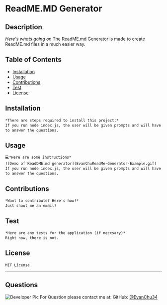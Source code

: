 # ReadME.MD Generator

  ## Description

  *Here's whats going on*
  The ReadME.md Generator is made to create ReadME.md files in a much easier way. 
  ## Table of Contents
  * [Installation](*installation)
  * [Usage](#usage)
  * [Contributions](#contributions)
  * [Test](#test)
  * [License](*license)
    
  ## Installation
    *There are steps required to install this project:*
    If you run node index.js, the user will be given prompts and will have to answer the questions.
    
  ## Usage
    💻*Here are some instructions*
    ![Demo of ReadDME.md generator](EvanChuReadMe-Generator-Example.gif)
    If you run node index.js, the user will be given prompts and will have to answer the questions.

  ## Contributions
    *Want to contribute? Here's how!*
    Just shoot me an email!

  ## Test
    *Here are any tests for the application (if neccsary)*
    Right now, there is not.
  
  ## License
    MIT License
  
  ---
  ## Questions
  ![Developer Pic](https://avatars0.githubusercontent.com/u/73203839?v=4)
  For Question please contact me at:
  GitHub: [@EvanChu34](https://api.github.com/users/EvanChu34)
  